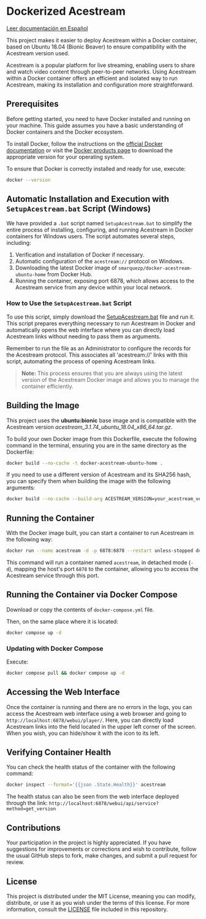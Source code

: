 # Dockerized Acestream

[Leer documentación en Español](README_es.md)

This project makes it easier to deploy Acestream within a Docker container, based on Ubuntu 18.04 (Bionic Beaver) to ensure compatibility with the Acestream version used.

Acestream is a popular platform for live streaming, enabling users to share and watch video content through peer-to-peer networks. Using Acestream within a Docker container offers an efficient and isolated way to run Acestream, making its installation and configuration more straightforward.

## Prerequisites

Before getting started, you need to have Docker installed and running on your machine. This guide assumes you have a basic understanding of Docker containers and the Docker ecosystem.

To install Docker, follow the instructions on the [official Docker documentation](https://docs.docker.com/get-docker/) or visit the [Docker products page](https://www.docker.com/products/docker-desktop) to download the appropriate version for your operating system.

To ensure that Docker is correctly installed and ready for use, execute:

```bash
docker --version
```

## Automatic Installation and Execution with `SetupAcestream.bat` Script (Windows)

We have provided a `.bat` script named `SetupAcestream.bat` to simplify the entire process of installing, configuring, and running Acestream in Docker containers for Windows users. The script automates several steps, including:

1. Verification and installation of Docker if necessary.
2. Automatic configuration of the `acestream://` protocol on Windows.
3. Downloading the latest Docker image of `smarquezp/docker-acestream-ubuntu-home` from Docker Hub.
4. Running the container, exposing port 6878, which allows access to the Acestream service from any device within your local network.

### How to Use the `SetupAcestream.bat` Script

To use this script, simply download the [SetupAcestream.bat](https://github.com/marquezpsergio/acestream-docker/releases) file and run it. This script prepares everything necessary to run Acestream in Docker and automatically opens the web interface where you can directly load Acestream links without needing to pass them as arguments.

Remember to run the file as an Administrator to configure the records for the Acestream protocol. This associates all 'acestream://' links with this script, automating the process of opening Acestream links.

> **Note:** This process ensures that you are always using the latest version of the Acestream Docker image and allows you to manage the container efficiently.

## Building the Image

This project uses the **ubuntu:bionic** base image and is compatible with the Acestream version _acestream_3.1.74_ubuntu_18.04_x86_64.tar.gz_.

To build your own Docker image from this Dockerfile, execute the following command in the terminal, ensuring you are in the same directory as the Dockerfile:

```bash
docker build --no-cache -t docker-acestream-ubuntu-home .
```

If you need to use a different version of Acestream and its SHA256 hash, you can specify them when building the image with the following arguments:

```bash
docker build --no-cache --build-arg ACESTREAM_VERSION=your_acestream_version --build-arg ACESTREAM_SHA256=your_sha256_hash -t docker-acestream-ubuntu-home .
```

## Running the Container

With the Docker image built, you can start a container to run Acestream in the following way:

```bash
docker run --name acestream -d -p 6878:6878 --restart unless-stopped docker-acestream-ubuntu-home
```

This command will run a container named `acestream`, in detached mode (`-d`), mapping the host's port `6878` to the container, allowing you to access the Acestream service through this port.

## Running the Container via Docker Compose

Download or copy the contents of ``docker-compose.yml`` file.

Then, on the same place where it is located:

```bash
docker compose up -d
```

### Updating with Docker Compose

Execute:

```bash
docker compose pull && docker compose up -d
```

## Accessing the Web Interface

Once the container is running and there are no errors in the logs, you can access the Acestream web interface using a web browser and going to `http://localhost:6878/webui/player/`. Here, you can directly load Acestream links into the field located in the upper left corner of the screen. When you wish, you can hide/show it with the icon to its left.

## Verifying Container Health

You can check the health status of the container with the following command:

```bash
docker inspect --format='{{json .State.Health}}' acestream
```

The health status can also be seen from the web interface deployed through the link: `http://localhost:6878/webui/api/service?method=get_version`

## Contributions

Your participation in the project is highly appreciated. If you have suggestions for improvements or corrections and wish to contribute, follow the usual GitHub steps to fork, make changes, and submit a pull request for review.

## License

This project is distributed under the MIT License, meaning you can modify, distribute, or use it as you wish under the terms of this license. For more information, consult the [LICENSE](LICENSE) file included in this repository.
